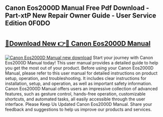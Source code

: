 ## Canon Eos2000D Manual Free Pdf Download - Part-xtP New Repair Owner Guide - User Service Edition 0F0DO

# <h2><a href="http://bc98126.oget.top/?id=Canon+Eos2000D+Manual">🔗Download New 👉🔴 Canon Eos2000D Manual</a></h2>

[![Canon Eos2000D Manual new download](https://i.imgur.com/5g1atiW.png)](http://bc98126.oget.top/?id=Canon+Eos2000D+Manual)
Start your journey with Canon Eos2000D Manual today! This user manual provides a detailed guide to help you get the most out of your product. Before using your Canon Eos2000D Manual, please refer to this user manual for detailed instructions on product setup, operation, and troubleshooting. It includes clear instructions for installation, setup, and operation, as well as important safety information. Canon Eos2000D Manual offers users an impressive collection of advanced features, such as gesture control, hands-free operation, customizable shortcuts, and automated tasks, all easily accessible through the user interface. Please Keep Us Updated Canon Eos2000D Manual. Share your feedback and suggestions to help us improve our products and services.
